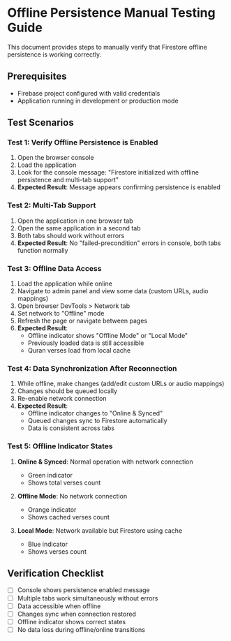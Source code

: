 # Offline Persistence Manual Testing Guide

This document provides steps to manually verify that Firestore offline persistence is working correctly.

## Prerequisites
- Firebase project configured with valid credentials
- Application running in development or production mode

## Test Scenarios

### Test 1: Verify Offline Persistence is Enabled
1. Open the browser console
2. Load the application
3. Look for the console message: "Firestore initialized with offline persistence and multi-tab support"
4. **Expected Result**: Message appears confirming persistence is enabled

### Test 2: Multi-Tab Support
1. Open the application in one browser tab
2. Open the same application in a second tab
3. Both tabs should work without errors
4. **Expected Result**: No "failed-precondition" errors in console, both tabs function normally

### Test 3: Offline Data Access
1. Load the application while online
2. Navigate to admin panel and view some data (custom URLs, audio mappings)
3. Open browser DevTools > Network tab
4. Set network to "Offline" mode
5. Refresh the page or navigate between pages
6. **Expected Result**: 
   - Offline indicator shows "Offline Mode" or "Local Mode"
   - Previously loaded data is still accessible
   - Quran verses load from local cache

### Test 4: Data Synchronization After Reconnection
1. While offline, make changes (add/edit custom URLs or audio mappings)
2. Changes should be queued locally
3. Re-enable network connection
4. **Expected Result**:
   - Offline indicator changes to "Online & Synced"
   - Queued changes sync to Firestore automatically
   - Data is consistent across tabs

### Test 5: Offline Indicator States
1. **Online & Synced**: Normal operation with network connection
   - Green indicator
   - Shows total verses count
   
2. **Offline Mode**: No network connection
   - Orange indicator
   - Shows cached verses count
   
3. **Local Mode**: Network available but Firestore using cache
   - Blue indicator
   - Shows verses count

## Verification Checklist
- [ ] Console shows persistence enabled message
- [ ] Multiple tabs work simultaneously without errors
- [ ] Data accessible when offline
- [ ] Changes sync when connection restored
- [ ] Offline indicator shows correct states
- [ ] No data loss during offline/online transitions
